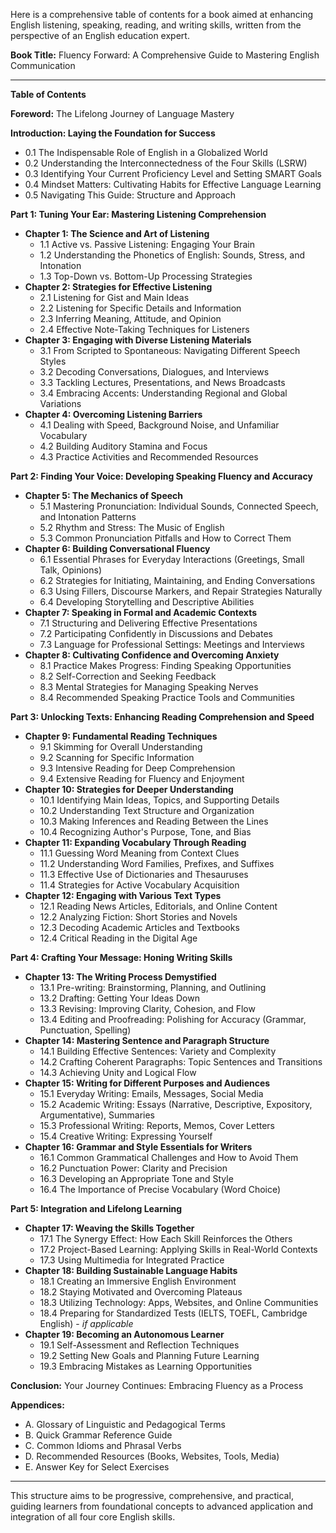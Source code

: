 
Here is a comprehensive table of contents for a book aimed at enhancing English listening, speaking, reading, and writing skills, written from the perspective of an English education expert.

**Book Title:** Fluency Forward: A Comprehensive Guide to Mastering English Communication

---

**Table of Contents**

**Foreword:** The Lifelong Journey of Language Mastery

**Introduction: Laying the Foundation for Success**
*   0.1 The Indispensable Role of English in a Globalized World
*   0.2 Understanding the Interconnectedness of the Four Skills (LSRW)
*   0.3 Identifying Your Current Proficiency Level and Setting SMART Goals
*   0.4 Mindset Matters: Cultivating Habits for Effective Language Learning
*   0.5 Navigating This Guide: Structure and Approach

**Part 1: Tuning Your Ear: Mastering Listening Comprehension**
*   **Chapter 1: The Science and Art of Listening**
    *   1.1 Active vs. Passive Listening: Engaging Your Brain
    *   1.2 Understanding the Phonetics of English: Sounds, Stress, and Intonation
    *   1.3 Top-Down vs. Bottom-Up Processing Strategies
*   **Chapter 2: Strategies for Effective Listening**
    *   2.1 Listening for Gist and Main Ideas
    *   2.2 Listening for Specific Details and Information
    *   2.3 Inferring Meaning, Attitude, and Opinion
    *   2.4 Effective Note-Taking Techniques for Listeners
*   **Chapter 3: Engaging with Diverse Listening Materials**
    *   3.1 From Scripted to Spontaneous: Navigating Different Speech Styles
    *   3.2 Decoding Conversations, Dialogues, and Interviews
    *   3.3 Tackling Lectures, Presentations, and News Broadcasts
    *   3.4 Embracing Accents: Understanding Regional and Global Variations
*   **Chapter 4: Overcoming Listening Barriers**
    *   4.1 Dealing with Speed, Background Noise, and Unfamiliar Vocabulary
    *   4.2 Building Auditory Stamina and Focus
    *   4.3 Practice Activities and Recommended Resources

**Part 2: Finding Your Voice: Developing Speaking Fluency and Accuracy**
*   **Chapter 5: The Mechanics of Speech**
    *   5.1 Mastering Pronunciation: Individual Sounds, Connected Speech, and Intonation Patterns
    *   5.2 Rhythm and Stress: The Music of English
    *   5.3 Common Pronunciation Pitfalls and How to Correct Them
*   **Chapter 6: Building Conversational Fluency**
    *   6.1 Essential Phrases for Everyday Interactions (Greetings, Small Talk, Opinions)
    *   6.2 Strategies for Initiating, Maintaining, and Ending Conversations
    *   6.3 Using Fillers, Discourse Markers, and Repair Strategies Naturally
    *   6.4 Developing Storytelling and Descriptive Abilities
*   **Chapter 7: Speaking in Formal and Academic Contexts**
    *   7.1 Structuring and Delivering Effective Presentations
    *   7.2 Participating Confidently in Discussions and Debates
    *   7.3 Language for Professional Settings: Meetings and Interviews
*   **Chapter 8: Cultivating Confidence and Overcoming Anxiety**
    *   8.1 Practice Makes Progress: Finding Speaking Opportunities
    *   8.2 Self-Correction and Seeking Feedback
    *   8.3 Mental Strategies for Managing Speaking Nerves
    *   8.4 Recommended Speaking Practice Tools and Communities

**Part 3: Unlocking Texts: Enhancing Reading Comprehension and Speed**
*   **Chapter 9: Fundamental Reading Techniques**
    *   9.1 Skimming for Overall Understanding
    *   9.2 Scanning for Specific Information
    *   9.3 Intensive Reading for Deep Comprehension
    *   9.4 Extensive Reading for Fluency and Enjoyment
*   **Chapter 10: Strategies for Deeper Understanding**
    *   10.1 Identifying Main Ideas, Topics, and Supporting Details
    *   10.2 Understanding Text Structure and Organization
    *   10.3 Making Inferences and Reading Between the Lines
    *   10.4 Recognizing Author's Purpose, Tone, and Bias
*   **Chapter 11: Expanding Vocabulary Through Reading**
    *   11.1 Guessing Word Meaning from Context Clues
    *   11.2 Understanding Word Families, Prefixes, and Suffixes
    *   11.3 Effective Use of Dictionaries and Thesauruses
    *   11.4 Strategies for Active Vocabulary Acquisition
*   **Chapter 12: Engaging with Various Text Types**
    *   12.1 Reading News Articles, Editorials, and Online Content
    *   12.2 Analyzing Fiction: Short Stories and Novels
    *   12.3 Decoding Academic Articles and Textbooks
    *   12.4 Critical Reading in the Digital Age

**Part 4: Crafting Your Message: Honing Writing Skills**
*   **Chapter 13: The Writing Process Demystified**
    *   13.1 Pre-writing: Brainstorming, Planning, and Outlining
    *   13.2 Drafting: Getting Your Ideas Down
    *   13.3 Revising: Improving Clarity, Cohesion, and Flow
    *   13.4 Editing and Proofreading: Polishing for Accuracy (Grammar, Punctuation, Spelling)
*   **Chapter 14: Mastering Sentence and Paragraph Structure**
    *   14.1 Building Effective Sentences: Variety and Complexity
    *   14.2 Crafting Coherent Paragraphs: Topic Sentences and Transitions
    *   14.3 Achieving Unity and Logical Flow
*   **Chapter 15: Writing for Different Purposes and Audiences**
    *   15.1 Everyday Writing: Emails, Messages, Social Media
    *   15.2 Academic Writing: Essays (Narrative, Descriptive, Expository, Argumentative), Summaries
    *   15.3 Professional Writing: Reports, Memos, Cover Letters
    *   15.4 Creative Writing: Expressing Yourself
*   **Chapter 16: Grammar and Style Essentials for Writers**
    *   16.1 Common Grammatical Challenges and How to Avoid Them
    *   16.2 Punctuation Power: Clarity and Precision
    *   16.3 Developing an Appropriate Tone and Style
    *   16.4 The Importance of Precise Vocabulary (Word Choice)

**Part 5: Integration and Lifelong Learning**
*   **Chapter 17: Weaving the Skills Together**
    *   17.1 The Synergy Effect: How Each Skill Reinforces the Others
    *   17.2 Project-Based Learning: Applying Skills in Real-World Contexts
    *   17.3 Using Multimedia for Integrated Practice
*   **Chapter 18: Building Sustainable Language Habits**
    *   18.1 Creating an Immersive English Environment
    *   18.2 Staying Motivated and Overcoming Plateaus
    *   18.3 Utilizing Technology: Apps, Websites, and Online Communities
    *   18.4 Preparing for Standardized Tests (IELTS, TOEFL, Cambridge English) - *if applicable*
*   **Chapter 19: Becoming an Autonomous Learner**
    *   19.1 Self-Assessment and Reflection Techniques
    *   19.2 Setting New Goals and Planning Future Learning
    *   19.3 Embracing Mistakes as Learning Opportunities

**Conclusion:** Your Journey Continues: Embracing Fluency as a Process

**Appendices:**
*   A. Glossary of Linguistic and Pedagogical Terms
*   B. Quick Grammar Reference Guide
*   C. Common Idioms and Phrasal Verbs
*   D. Recommended Resources (Books, Websites, Tools, Media)
*   E. Answer Key for Select Exercises

---

This structure aims to be progressive, comprehensive, and practical, guiding learners from foundational concepts to advanced application and integration of all four core English skills.
